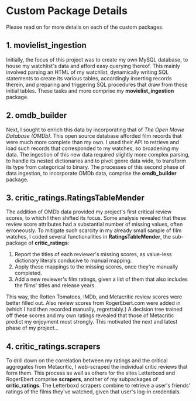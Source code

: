 # Custom Package Details

Please read on for more details on each of the custom packages.

## 1. **movielist_ingestion**

Initially, the focus of this project was to create my own MySQL database, to house my watchlist's data and afford easy querying thereof. This mainly involved parsing an HTML of my watchlist, dynamically writing SQL statements to create its various tables, accordingly inserting records therein, and preparing and triggering SQL procedures that draw from these initial tables. These tasks and more comprise my **movielist_ingestion** package.


## 2. **omdb_builder**

Next, I sought to enrich this data by incorporating that of *The Open Movie Database (OMDb)*. This open source database afforded film records that were much more complete than my own. I used their API to retrieve and load such records that corresponded to my watches, so broadening my data. The ingestion of this new data required slightly more complex parsing, to handle its nested dictionaries and to pivot genre data wide, to transform its type from categorical to binary. The processes of this second phase of data ingestion, to incorporate OMDb data, comprise the **omdb_builder** package.

## 3. **critic_ratings.RatingsTableMender**

The addition of OMDb data provided my project's first critical review scores, to which I then shifted its focus. Some analysis revealed that these review score attributes had a substantial number of missing values, often erroneously. To mitigate such scarcity in my already small sample of film watches, I coded several functionalities in **RatingsTableMender**, the sub-package of **critic_ratings**:
1) Report the titles of each reviewer's missing scores, as value-less dictionary literals conducive to manual mapping.
2) Apply these mappings to the missing scores, once they're manually completed.
3) Add a new reviewer's film ratings, given a list of them that also includes the films' titles and release years.

This way, the Rotten Tomatoes, IMDb, and Metacritic review scores were better filled out. Also review scores from RogerEbert.com were added in (which I had then recorded manually, regrettably.) A decision tree trained off these scores and my own ratings revealed that those of Metacritic predict my enjoyment most strongly. This motivated the next and latest phase of my project...

## 4. **critic_ratings.scrapers**

To drill down on the correlation between my ratings and the critical aggregates from Metacritic, I web-scraped the individual critic reviews that form them. This process as well as others for the sites Letterboxd and RogerEbert comprise **scrapers**, another of my subpackages of **critic_ratings**. The Letterboxd scrapers combine to retrieve a user's friends' ratings of the films they've watched, given that user's log-in credentials.
